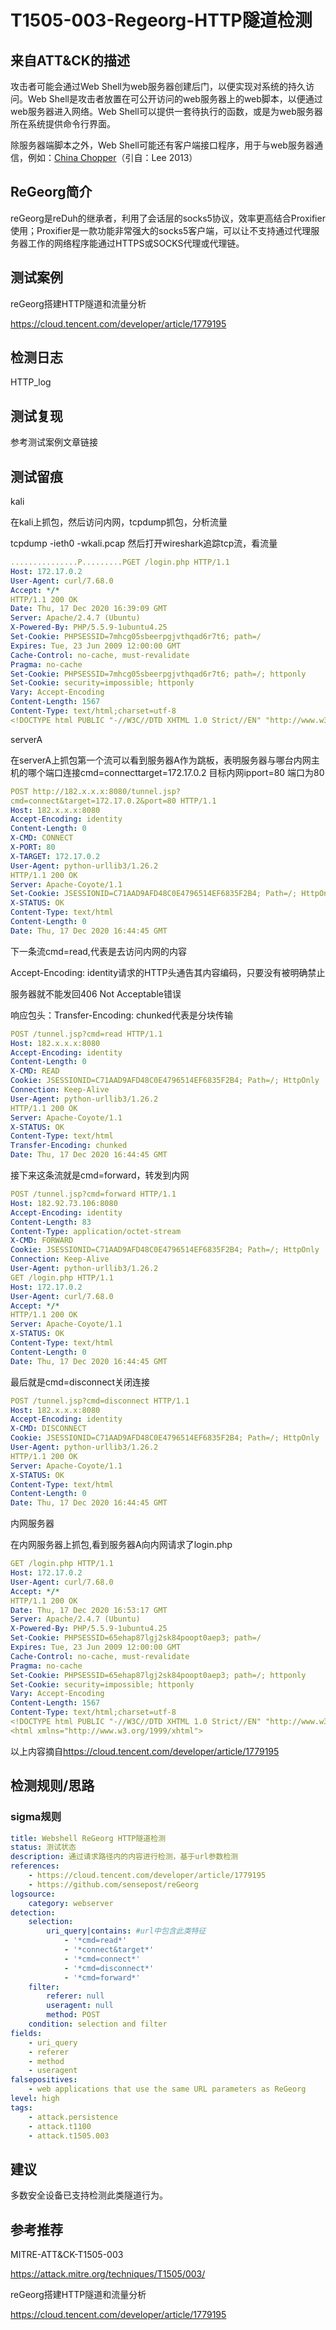 # T1505-003-Regeorg-HTTP隧道检测

## 来自ATT&CK的描述

攻击者可能会通过Web Shell为web服务器创建后门，以便实现对系统的持久访问。Web Shell是攻击者放置在可公开访问的web服务器上的web脚本，以便通过web服务器进入网络。Web Shell可以提供一套待执行的函数，或是为web服务器所在系统提供命令行界面。

除服务器端脚本之外，Web Shell可能还有客户端接口程序，用于与web服务器通信，例如：[China Chopper](https://attack.mitre.org/software/S0020)（引自：Lee 2013）

## ReGeorg简介

reGeorg是reDuh的继承者，利用了会话层的socks5协议，效率更高结合Proxifier使用；Proxifier是一款功能非常强大的socks5客户端，可以让不支持通过代理服务器工作的网络程序能通过HTTPS或SOCKS代理或代理链。

## 测试案例

reGeorg搭建HTTP隧道和流量分析

<https://cloud.tencent.com/developer/article/1779195>

## 检测日志

HTTP_log

## 测试复现

参考测试案例文章链接

## 测试留痕

kali

在kali上抓包，然后访问内网，tcpdump抓包，分析流量

tcpdump -ieth0 -wkali.pcap
然后打开wireshark追踪tcp流，看流量

```yml
...............P.........PGET /login.php HTTP/1.1
Host: 172.17.0.2
User-Agent: curl/7.68.0
Accept: */*
HTTP/1.1 200 OK
Date: Thu, 17 Dec 2020 16:39:09 GMT
Server: Apache/2.4.7 (Ubuntu)
X-Powered-By: PHP/5.5.9-1ubuntu4.25
Set-Cookie: PHPSESSID=7mhcg05sbeerpgjvthqad6r7t6; path=/
Expires: Tue, 23 Jun 2009 12:00:00 GMT
Cache-Control: no-cache, must-revalidate
Pragma: no-cache
Set-Cookie: PHPSESSID=7mhcg05sbeerpgjvthqad6r7t6; path=/; httponly
Set-Cookie: security=impossible; httponly
Vary: Accept-Encoding
Content-Length: 1567
Content-Type: text/html;charset=utf-8
<!DOCTYPE html PUBLIC "-//W3C//DTD XHTML 1.0 Strict//EN" "http://www.w3.org/TR/xhtml1/DTD/xhtml1-strict.dtd">
```

serverA

在serverA上抓包第一个流可以看到服务器A作为跳板，表明服务器与哪台内网主机的哪个端口连接cmd=connecttarget=172.17.0.2 目标内网ipport=80 端口为80

```yml
POST http://182.x.x.x:8080/tunnel.jsp?
cmd=connect&target=172.17.0.2&port=80 HTTP/1.1
Host: 182.x.x.x:8080
Accept-Encoding: identity
Content-Length: 0
X-CMD: CONNECT
X-PORT: 80
X-TARGET: 172.17.0.2
User-Agent: python-urllib3/1.26.2
HTTP/1.1 200 OK
Server: Apache-Coyote/1.1
Set-Cookie: JSESSIONID=C71AAD9AFD48C0E4796514EF6835F2B4; Path=/; HttpOnly
X-STATUS: OK
Content-Type: text/html
Content-Length: 0
Date: Thu, 17 Dec 2020 16:44:45 GMT
```

下一条流cmd=read,代表是去访问内网的内容

Accept-Encoding: identity请求的HTTP头通告其内容编码，只要没有被明确禁止

服务器就不能发回406 Not Acceptable错误

响应包头：Transfer-Encoding: chunked代表是分块传输

```yml
POST /tunnel.jsp?cmd=read HTTP/1.1
Host: 182.x.x.x:8080
Accept-Encoding: identity
Content-Length: 0
X-CMD: READ
Cookie: JSESSIONID=C71AAD9AFD48C0E4796514EF6835F2B4; Path=/; HttpOnly
Connection: Keep-Alive
User-Agent: python-urllib3/1.26.2
HTTP/1.1 200 OK
Server: Apache-Coyote/1.1
X-STATUS: OK
Content-Type: text/html
Transfer-Encoding: chunked
Date: Thu, 17 Dec 2020 16:44:45 GMT
```

接下来这条流就是cmd=forward，转发到内网

```yml
POST /tunnel.jsp?cmd=forward HTTP/1.1
Host: 182.92.73.106:8080
Accept-Encoding: identity
Content-Length: 83
Content-Type: application/octet-stream
X-CMD: FORWARD
Cookie: JSESSIONID=C71AAD9AFD48C0E4796514EF6835F2B4; Path=/; HttpOnly
Connection: Keep-Alive
User-Agent: python-urllib3/1.26.2
GET /login.php HTTP/1.1
Host: 172.17.0.2
User-Agent: curl/7.68.0
Accept: */*
HTTP/1.1 200 OK
Server: Apache-Coyote/1.1
X-STATUS: OK
Content-Type: text/html
Content-Length: 0
Date: Thu, 17 Dec 2020 16:44:45 GMT
```

最后就是cmd=disconnect关闭连接

```yml
POST /tunnel.jsp?cmd=disconnect HTTP/1.1
Host: 182.x.x.x:8080
Accept-Encoding: identity
X-CMD: DISCONNECT
Cookie: JSESSIONID=C71AAD9AFD48C0E4796514EF6835F2B4; Path=/; HttpOnly
User-Agent: python-urllib3/1.26.2
HTTP/1.1 200 OK
Server: Apache-Coyote/1.1
X-STATUS: OK
Content-Type: text/html
Content-Length: 0
Date: Thu, 17 Dec 2020 16:44:45 GMT
```

内网服务器

在内网服务器上抓包,看到服务器A向内网请求了login.php

```yml
GET /login.php HTTP/1.1
Host: 172.17.0.2
User-Agent: curl/7.68.0
Accept: */*
HTTP/1.1 200 OK
Date: Thu, 17 Dec 2020 16:53:17 GMT
Server: Apache/2.4.7 (Ubuntu)
X-Powered-By: PHP/5.5.9-1ubuntu4.25
Set-Cookie: PHPSESSID=65ehap87lgj2sk84poopt0aep3; path=/
Expires: Tue, 23 Jun 2009 12:00:00 GMT
Cache-Control: no-cache, must-revalidate
Pragma: no-cache
Set-Cookie: PHPSESSID=65ehap87lgj2sk84poopt0aep3; path=/; httponly
Set-Cookie: security=impossible; httponly
Vary: Accept-Encoding
Content-Length: 1567
Content-Type: text/html;charset=utf-8
<!DOCTYPE html PUBLIC "-//W3C//DTD XHTML 1.0 Strict//EN" "http://www.w3.org/TR/xhtml1/DTD/xhtml1-strict.dtd">
<html xmlns="http://www.w3.org/1999/xhtml">
```

以上内容摘自<https://cloud.tencent.com/developer/article/1779195>

## 检测规则/思路

### sigma规则

```yml
title: Webshell ReGeorg HTTP隧道检测
status: 测试状态
description: 通过请求路径内的内容进行检测，基于url参数检测
references:
    - https://cloud.tencent.com/developer/article/1779195
    - https://github.com/sensepost/reGeorg
logsource:
    category: webserver
detection:
    selection:
        uri_query|contains: #url中包含此类特征
            - '*cmd=read*'
            - '*connect&target*'
            - '*cmd=connect*'
            - '*cmd=disconnect*'
            - '*cmd=forward*'
    filter:
        referer: null
        useragent: null
        method: POST
    condition: selection and filter
fields:
    - uri_query
    - referer
    - method
    - useragent
falsepositives:
    - web applications that use the same URL parameters as ReGeorg
level: high
tags:
    - attack.persistence
    - attack.t1100
    - attack.t1505.003
```

## 建议

多数安全设备已支持检测此类隧道行为。

## 参考推荐

MITRE-ATT&CK-T1505-003

<https://attack.mitre.org/techniques/T1505/003/>

reGeorg搭建HTTP隧道和流量分析

<https://cloud.tencent.com/developer/article/1779195>